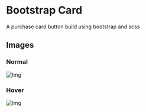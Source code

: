 # Bootstrap Card
A purchase card button build using bootstrap and scss

## Images

### Normal
![Img](https://github.com/SaadJamilAkhtar/Project-Images/blob/master/bootstrap-card1.png?raw=true)

### Hover

![Img](https://github.com/SaadJamilAkhtar/Project-Images/blob/master/bootstrap-card2.png?raw=true)
